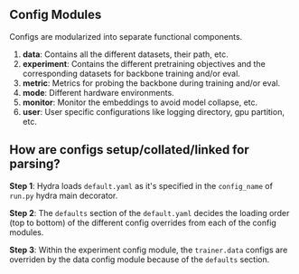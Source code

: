 ## Config Modules
Configs are modularized into separate functional components.
1. **data**: Contains all the different datasets, their path, etc.
2. **experiment**: Contains the different pretraining objectives and the corresponding datasets for backbone training and/or eval.
3. **metric**: Metrics for probing the backbone during training and/or eval.
4. **mode**: Different hardware environments.
5. **monitor**: Monitor the embeddings to avoid model collapse, etc.
6. **user**: User specific configurations like logging directory, gpu partition, etc.


## How are configs setup/collated/linked for parsing?
**Step 1**: Hydra loads `default.yaml` as it's specified in the `config_name` of `run.py` hydra main decorator.

**Step 2**: The `defaults` section of the `default.yaml` decides the loading order (top to bottom) of the different config overrides from each of the config modules.

**Step 3**: Within the experiment config module, the `trainer.data` configs are overriden by the data config module because of the `defaults` section.
